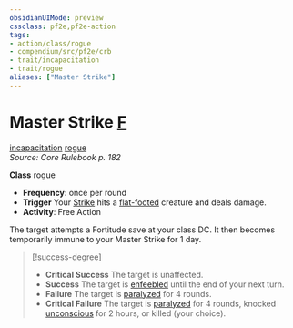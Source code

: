 ```yaml
---
obsidianUIMode: preview
cssclass: pf2e,pf2e-action
tags:
- action/class/rogue
- compendium/src/pf2e/crb
- trait/incapacitation
- trait/rogue
aliases: ["Master Strike"]
---
```

# Master Strike [F](/rules/core-rulebook/chapter-9-playing-the-game.md#Actions "Free Action")
[incapacitation](/rules/traits/incapacitation.md)  [rogue](/rules/traits/rogue.md)  
*Source: Core Rulebook p. 182*  

**Class** rogue
- **Frequency**: once per round
- **Trigger** Your [Strike](/rules/actions/strike.md) hits a [flat-footed](/rules/conditions.md#Flat-footed) creature and deals damage.
- **Activity**: Free Action

The target attempts a Fortitude save at your class DC. It then becomes temporarily immune to your Master Strike for 1 day.

> [!success-degree] 
> - **Critical Success** The target is unaffected.
> - **Success** The target is [enfeebled](/rules/conditions.md#Enfeebled) until the end of your next turn.
> - **Failure** The target is [paralyzed](/rules/conditions.md#Paralyzed) for 4 rounds.
> - **Critical Failure** The target is [paralyzed](/rules/conditions.md#Paralyzed) for 4 rounds, knocked [unconscious](/rules/conditions.md#Unconscious) for 2 hours, or killed (your choice).